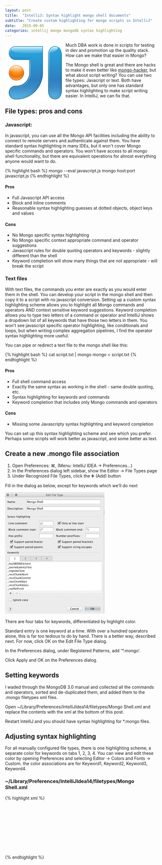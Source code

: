 ```yaml
---
layout: post
title:  "IntelliJ: Syntax highlight mongo shell documents"
subtitle: "Create custom highlighting for mongo scripts in IntelliJ"
date:   2015-09-05
categories: intellij mongo mongodb syntax highlighting
---
```


<img style="float: left;" src="/images/intellij.png">


Much DBA work is done in scripts for testing in dev and promotion up the quality stack. How can we make that easier in Mongo?

The Mongo shell is great and there are hacks to make it even better like [mongo-hacker](https://github.com/TylerBrock/mongo-hacker), but what about script writing? You can use two file types: Javacript or text. Both have advantages, but only one has standard syntax highlighting to make script writing easier. In IntelliJ, we can fix that.


## File types: pros and cons

### Javascript:

In javascript, you can use all the Mongo API facilities including the ability to connect to remote servers and authenticate against them. You have standard syntax highlighting in many IDEs, but it won't cover Mongo specific commands and operators. You won't have access to all mongo shell functionality, but there are equivalent operations for almost everything anyone would want to do.

{% highlight bash %}
mongo --eval javascript.js
mongo host:port javascript.js
{% endhighlight %}

#### Pros

- Full Javascript API access
- Block and inline comments
- Reasonable syntax highlighting guesses at dotted objects, object keys and values

#### Cons

- No Mongo specific syntax highlighting
- No Mongo specific context appropriate command and operator suggestions
- Javascript rules for double quoting operators and keywords - slightly different than the shell
- Keyword completion will show many things that are not appropriate - will break the script

### Text files

With text files, the commands you enter are exactly as you would enter them in the shell. You can develop your script in the mongo shell and then copy it to a script with no javascript conversion. Setting up a custom syntax highlighting scheme allows you to highlight all Mongo commands and operators AND context sensitive keyword suggestions. Keyword completion allows you to type two letters of a command or operator and IntelliJ shows a dropdown list of all keywords that have those two letters in them. You won't see javascript specific operator highlighting, like conditionals and loops, but when writing complex aggregation pipelines, I find the operator syntax highlighting more useful.

You can pipe or redirect a text file to the mongo shell like this:

{% highlight bash %}
cat script.txt | mongo
mongo < script.txt
{% endhighlight %}

#### Pros

- Full shell command access
- Exactly the same syntax as working in the shell - same double quoting, etc.
- Syntax highlighting for keywords and commands
- Keyword completion that includes only Mongo commands and operators

#### Cons

- Missing some Javascripty syntax highlighting and keyword completion

You can set up this syntax highlighting scheme and see which you prefer. Perhaps some scripts will work better as javascript, and some better as text.

## Create a new .mongo file association

1. Open Preferences: ⌘, (Menu: IntelliJ IDEA -> Preferences...)
2. In the Preferences dialog left sidebar, show the Editor -> File Types page
1. Under Recognized File Types, click the ➕ (Add) button

Fill in the dialog as below, except for keywords which we'll do next

![IntelliJ Edit File type](/images/intellij-mongo-edit-file-type.png)

There are four tabs for keywords, differentiated by highlight color.

Standard entry is one keyword at a time. With over a hundred operators alone, this is far too tedious to do by hand. There is a better way, described next. For now, click OK on the Edit File Type dialog.

In the Preferences dialog, under Registered Patterns, add '*.mongo'.

Click Apply and OK on the Preferences dialog.


## Setting keywords

I waded through the MongoDB 3.0 manual and collected all the commands and operators, sorted and de-duplicated them, and added them to the .mongo filetypes xml files.

Open ~/Library/Preferences/IntelliJIdea14/filetypes/Mongo Shell.xml and replace the contents with the xml at the bottom of this post.

Restart IntelliJ and you should have syntax highlighting for *.mongo files.


## Adjusting syntax highlighting

For all manually configured file types, there is one highlighting scheme; a separate color for keywords on tabs 1, 2, 3, 4. You can view and edit these color by opening Preferences and selecting Editor -> Colors and Fonts -> Custom. the color associations are for Keyword1, Keyword2, Keyword3, Keyword4.


### ~/Library/Preferences/IntelliJIdea14/filetypes/Mongo Shell.xml

{% highlight xml %}
<filetype binary="false" description="Mongo Shell" name="Mongo Shell">
  <highlighting>
    <options>
      <option name="LINE_COMMENT" value="//" />
      <option name="COMMENT_START" value="/*" />
      <option name="COMMENT_END" value="*/" />
      <option name="HEX_PREFIX" value="" />
      <option name="NUM_POSTFIXES" value="" />
      <option name="HAS_BRACES" value="true" />
      <option name="HAS_BRACKETS" value="true" />
      <option name="HAS_PARENS" value="true" />
      <option name="HAS_STRING_ESCAPES" value="true" />
      <option name="LINE_COMMENT_AT_START" value="true" />
    </options>
    <keywords keywords="_hashBSONElement;_journalLatencyTest;_migrateClone;_recvChunkAbort;_recvChunkCommit;_recvChunkStart;_recvChunkStatus;_replSetFresh;_transferMods;addShard;aggregate;applyOps;authSchemaUpgrade;authenticate;availableQueryOptions;buildInfo;captrunc;checkShardingIndex;clean;cleanupOrphaned;clone;cloneCollection;cloneCollectionAsCapped;collMod;collStats;compact;configureFailPoint;connPoolStats;connPoolSync;connectionStatus;convertToCapped;copydb;copydbgetnonce;count;create;createIndexes;createRole;createUser;cursorInfo;dataSize;dbHash;dbStats;delete;diagLogging;distinct;driverOIDTest;drop;dropAllRolesFromDatabase;dropAllUsersFromDatabase;dropDatabase;dropIndexes;dropRole;dropUser;emptycapped;enableSharding;eval;explain;features;filemd5;findAndModify;flushRouterConfig;forceerror;fsync;geoNear;geoSearch;geoWalk;getCmdLineOpts;getLastError;getLog;getParameter;getPrevError;getShardMap;getShardVersion;getnonce;godinsert;grantPrivilegesToRole;grantRolesToRole;grantRolestoUser;group;handshke;hostInfo;insert;invalidateUserCache;isMaster;isSelf;isdbgrid;listCollections;listCommands;listDatabases;listIndexes;listShards;logApplicationMessage;logRotate;logout;mapReduce;medianKey;mergeChunks;moveChunk;movePrimary;netstat;parallelCollectionScan;ping;planCacheClear;planCacheClearFilters;planCacheListFilters;planCacheListPlas;planCacheListQueryShapes;planCacheSetFilter;profile;reIndex;removeShard;renameCollection;repairCursor;repairDatabase;replSetElect;replSetFreeze;replSetGetConfig;replSetGetRBID;replSetGetStatus;replSetHeartbeat;replSetInitiate;replSetMaintenance;replSetReconfig;replSetStepDown;replSetSyncFrom;replSetTest;resetError;resync;revokePrivilegesFromRole;revokeRolesFromRole;revokeRolesFromUser;rolesInfo;serverStatus;setParameter;setShardVersion;shardCollection;shardConnPoolStats;shardedfinish;shardingState;shutdown;skewClockCommand;sleep;split;splitChunk;splitVector;testDistLockWithSkew;testDistLockWithSyncCluster;top;touch;unsetSharding;update;updateRole;updateUser;use;usersInfo;validate;whatsmyuri;writeBacksQueued;writebacklisten" ignore_case="false" />
    <keywords2 keywords="$;$add;$addToSet;$all;$allElementsTrue;$and;$anyElementTrue;$avg;$bit;$cmp$eq;$comment;$concat;$cond;$currentDate;$dateToString;$dayOfMonth;$dayOfWeek;$dayOfYear;$divide;$each;$elemMatch;$eq;$exists;$explain;$first;$geoIntersects;$geoNear;$geoWithin;$group;$gt;$gte;$hint;$hour;$ifNull;$in;$inc;$isolated;$last;$let;$limit;$literal;$lt;$lte;$map;$match;$max;$maxScan;$maxTimeMS;$meta;$millisecond;$min;$minute;$mod;$month;$mul;$multiply;$natural;$ne;$near;$nearSphere;$nin;$nor;$not;$or;$orderby;$out;$pop;$position;$project;$pull;$pullAll;$push;$pushAll;$query;$redact;$regex;$rename;$returnKey;$second;$set;$setDifference;$setEquals;$setIntersects;$setIsSubset;$setOnInsert;$setUnion;$showDiskLoc;$size;$skip;$slice;$slize;$snapshot;$sort;$strcasecmp;$substr;$subtract;$sum;$text;$toLower;$toUpper;$type;$unset;$unwind;$week;$where;$year" />
    <keywords3 keywords="use" />
    <keywords4 keywords="_id" />
  </highlighting>
  <extensionMap>
    <mapping ext="mongo" />
  </extensionMap>
</filetype>
{% endhighlight %}